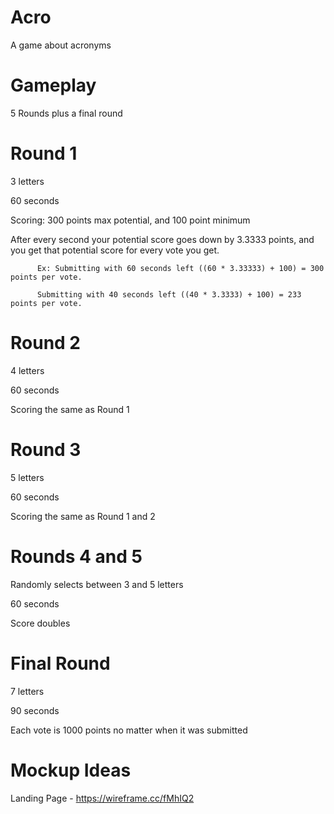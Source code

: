 # Acro

A game about acronyms

# Gameplay

5 Rounds plus a final round

# Round 1
3 letters

60 seconds

Scoring: 300 points max potential, and 100 point minimum

After every second your potential score goes down by 3.3333 points, and you get that potential score for every vote you get.

          Ex: Submitting with 60 seconds left ((60 * 3.33333) + 100) = 300 points per vote. 

          Submitting with 40 seconds left ((40 * 3.3333) + 100) = 233 points per vote.
              
# Round 2

4 letters

60 seconds

Scoring the same as Round 1

# Round 3

5 letters

60 seconds

Scoring the same as Round 1 and 2

# Rounds 4 and 5

Randomly selects between 3 and 5 letters

60 seconds

Score doubles

# Final Round

7 letters

90 seconds

Each vote is 1000 points no matter when it was submitted

# Mockup Ideas

Landing Page - https://wireframe.cc/fMhIQ2
